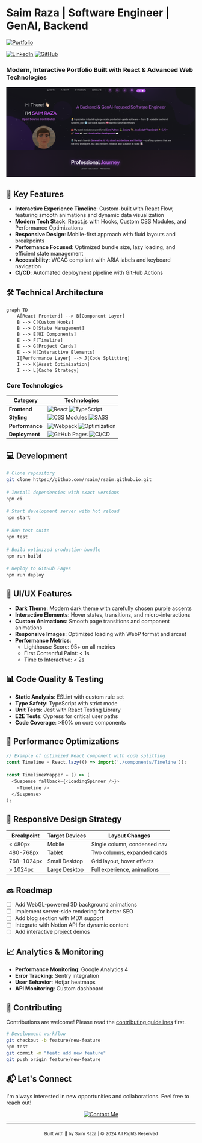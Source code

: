 # Saim Raza | Software Engineer | GenAI, Backend

  [![Portfolio](https://img.shields.io/badge/Portfolio-rsaim.info-purple?style=flat&logo=google-chrome)](https://rsaim.info)

  [![LinkedIn](https://img.shields.io/badge/LinkedIn-Connect-blue?style=flat&logo=linkedin)](https://linkedin.com/in/rsaim)
  [![GitHub](https://img.shields.io/badge/GitHub-Follow-black?style=flat&logo=github)](https://github.com/rsaim)

<h3>Modern, Interactive Portfolio Built with React & Advanced Web Technologies</h3>
</div>

![1751754428979](image/README/1751754428979.png)

## 🎯 Key Features

- **Interactive Experience Timeline**: Custom-built with React Flow, featuring smooth animations and dynamic data visualization
- **Modern Tech Stack**: React.js with Hooks, Custom CSS Modules, and Performance Optimizations
- **Responsive Design**: Mobile-first approach with fluid layouts and breakpoints
- **Performance Focused**: Optimized bundle size, lazy loading, and efficient state management
- **Accessibility**: WCAG compliant with ARIA labels and keyboard navigation
- **CI/CD**: Automated deployment pipeline with GitHub Actions

## 🛠️ Technical Architecture

```mermaid
graph TD
    A[React Frontend] --> B[Component Layer]
    B --> C[Custom Hooks]
    B --> D[State Management]
    B --> E[UI Components]
    E --> F[Timeline]
    E --> G[Project Cards]
    E --> H[Interactive Elements]
    I[Performance Layer] --> J[Code Splitting]
    I --> K[Asset Optimization]
    I --> L[Cache Strategy]
```

### Core Technologies

| Category              | Technologies                                                                                                                                                |
| --------------------- | ----------------------------------------------------------------------------------------------------------------------------------------------------------- |
| **Frontend**    | ![React](https://img.shields.io/badge/React-18-blue?logo=react) ![TypeScript](https://img.shields.io/badge/TypeScript-4.9-blue?logo=typescript)                 |
| **Styling**     | ![CSS Modules](https://img.shields.io/badge/CSS-Modules-orange) ![SASS](https://img.shields.io/badge/SASS-Latest-pink?logo=sass)                                |
| **Performance** | ![Webpack](https://img.shields.io/badge/Webpack-5-blue?logo=webpack) ![Optimization](https://img.shields.io/badge/Optimization-Advanced-green)                  |
| **Deployment**  | ![GitHub Pages](https://img.shields.io/badge/GitHub-Pages-black?logo=github) ![CI/CD](https://img.shields.io/badge/CI%2FCD-Automated-green?logo=github-actions) |

## 💻 Development

```bash
# Clone repository
git clone https://github.com/rsaim/rsaim.github.io.git

# Install dependencies with exact versions
npm ci

# Start development server with hot reload
npm start

# Run test suite
npm test

# Build optimized production bundle
npm run build

# Deploy to GitHub Pages
npm run deploy
```

## 🎨 UI/UX Features

- **Dark Theme**: Modern dark theme with carefully chosen purple accents
- **Interactive Elements**: Hover states, transitions, and micro-interactions
- **Custom Animations**: Smooth page transitions and component animations
- **Responsive Images**: Optimized loading with WebP format and srcset
- **Performance Metrics**:
  - Lighthouse Score: 95+ on all metrics
  - First Contentful Paint: < 1s
  - Time to Interactive: < 2s

## 📊 Code Quality & Testing

- **Static Analysis**: ESLint with custom rule set
- **Type Safety**: TypeScript with strict mode
- **Unit Tests**: Jest with React Testing Library
- **E2E Tests**: Cypress for critical user paths
- **Code Coverage**: >90% on core components

## 🚀 Performance Optimizations

```javascript
// Example of optimized React component with code splitting
const Timeline = React.lazy(() => import('./components/Timeline'));

const TimelineWrapper = () => (
  <Suspense fallback={<LoadingSpinner />}>
    <Timeline />
  </Suspense>
);
```

## 📱 Responsive Design Strategy

| Breakpoint | Target Devices | Layout Changes               |
| ---------- | -------------- | ---------------------------- |
| < 480px    | Mobile         | Single column, condensed nav |
| 480-768px  | Tablet         | Two columns, expanded cards  |
| 768-1024px | Small Desktop  | Grid layout, hover effects   |
| > 1024px   | Large Desktop  | Full experience, animations  |

## 🔜 Roadmap

- [ ] Add WebGL-powered 3D background animations
- [ ] Implement server-side rendering for better SEO
- [ ] Add blog section with MDX support
- [ ] Integrate with Notion API for dynamic content
- [ ] Add interactive project demos

## 📈 Analytics & Monitoring

- **Performance Monitoring**: Google Analytics 4
- **Error Tracking**: Sentry integration
- **User Behavior**: Hotjar heatmaps
- **API Monitoring**: Custom dashboard

## 🤝 Contributing

Contributions are welcome! Please read the [contributing guidelines](CONTRIBUTING.md) first.

```bash
# Development workflow
git checkout -b feature/new-feature
npm test
git commit -m "feat: add new feature"
git push origin feature/new-feature
```

## 📬 Let's Connect

I'm always interested in new opportunities and collaborations. Feel free to reach out!

<div align="center">
  <a href="https://rsaim.info/contact">
    <img src="https://img.shields.io/badge/Contact-Me-purple?style=for-the-badge&logo=gmail" alt="Contact Me" />
  </a>
</div>

---

<div align="center">
  <sub>Built with 💜 by Saim Raza | © 2024 All Rights Reserved</sub>
</div>
